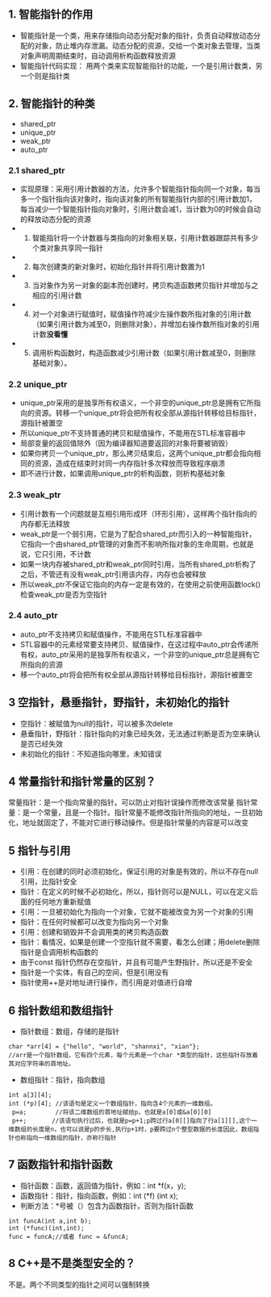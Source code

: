 
## 1. 智能指针的作用
- 智能指针是一个类，用来存储指向动态分配对象的指针，负责自动释放动态分配的对象，防止堆内存泄漏。动态分配的资源，交给一个类对象去管理，当类对象声明周期结束时，自动调用析构函数释放资源
- 智能指针代码实现： 用两个类来实现智能指针的功能，一个是引用计数类，另一个则是指针类

## 2. 智能指针的种类
- shared_ptr
- unique_ptr
- weak_ptr
- auto_ptr 

### 2.1 shared_ptr 
- 实现原理：采用引用计数器的方法，允许多个智能指针指向同一个对象，每当多一个指针指向该对象时，指向该对象的所有智能指针内部的引用计数加1，每当减少一个智能指针指向对象时，引用计数会减1，当计数为0的时候会自动的释放动态分配的资源
- 1. 智能指针将一个计数器与类指向的对象相关联，引用计数器跟踪共有多少个类对象共享同一指针
- 2. 每次创建类的新对象时，初始化指针并将引用计数置为1
- 3. 当对象作为另一对象的副本而创建时，拷贝构造函数拷贝指针并增加与之相应的引用计数
- 4. 对一个对象进行赋值时，赋值操作符减少左操作数所指对象的引用计数（如果引用计数为减至0，则删除对象），并增加右操作数所指对象的引用计数**没看懂**
- 5. 调用析构函数时，构造函数减少引用计数（如果引用计数减至0，则删除基础对象）。

### 2.2 unique_ptr 
- unique_ptr采用的是独享所有权语义，一个非空的unique_ptr总是拥有它所指向的资源。转移一个unique_ptr将会把所有权全部从源指针转移给目标指针，源指针被置空
- 所以unique_ptr不支持普通的拷贝和赋值操作，不能用在STL标准容器中
- 局部变量的返回值除外（因为编译器知道要返回的对象将要被销毁）
- 如果你拷贝一个unique_ptr，那么拷贝结束后，这两个unique_ptr都会指向相同的资源，造成在结束时对同一内存指针多次释放而导致程序崩溃
- 即不进行计数，如果调用unique_ptr的析构函数，则析构基础对象

### 2.3 weak_ptr 
- 引用计数有一个问题就是互相引用形成环（环形引用），这样两个指针指向的内存都无法释放
- weak_ptr是一个弱引用，它是为了配合shared_ptr而引入的一种智能指针，它指向一个由shared_ptr管理的对象而不影响所指对象的生命周期，也就是说，它只引用，不计数
- 如果一块内存被shared_ptr和weak_ptr同时引用，当所有shared_ptr析构了之后，不管还有没有weak_ptr引用该内存，内存也会被释放
- 所以weak_ptr不保证它指向的内存一定是有效的，在使用之前使用函数lock()检查weak_ptr是否为空指针

### 2.4 auto_ptr 
- auto_ptr不支持拷贝和赋值操作，不能用在STL标准容器中
- STL容器中的元素经常要支持拷贝、赋值操作，在这过程中auto_ptr会传递所有权，auto_ptr采用的是独享所有权语义，一个非空的unique_ptr总是拥有它所指向的资源
- 移一个auto_ptr将会把所有权全部从源指针转移给目标指针，源指针被置空

## 3 空指针，悬垂指针，野指针，未初始化的指针
- 空指针：被赋值为null的指针，可以被多次delete
- 悬垂指针，野指针：指针指向的对象已经失效，无法通过判断是否为空来确认是否已经失效
- 未初始化的指针：不知道指向哪里，未知错误

## 4 常量指针和指针常量的区别？
常量指针：是一个指向常量的指针。可以防止对指针误操作而修改该常量
指针常量：是一个常量，且是一个指针。指针常量不能修改指针所指向的地址，一旦初始化，地址就固定了，不能对它进行移动操作。但是指针常量的内容是可以改变

## 5 指针与引用
- 引用：在创建的同时必须初始化，保证引用的对象是有效的，所以不存在null引用，比指针安全
- 指针：在定义的时候不必初始化，所以，指针则可以是NULL，可以在定义后面的任何地方重新赋值
- 引用：一旦被初始化为指向一个对象，它就不能被改变为另一个对象的引用
- 指针：在任何时候都可以改变为指向另一个对象
- 引用：创建和销毁并不会调用类的拷贝构造函数
- 指针：看情况，如果是创建一个空指针就不需要，看怎么创建；用delete删除指针是会调用析构函数的
- 由于const 指针仍然存在空指针，并且有可能产生野指针，所以还是不安全
- 指针是一个实体，有自己的空间，但是引用没有
- 指针使用++是对地址进行操作，而引用是对值进行自增

## 6 指针数组和数组指针
- 指针数组：数组，存储的是指针
```
char *arr[4] = {"hello", "world", "shannxi", "xian"};
//arr是一个指针数组，它有四个元素，每个元素是一个char *类型的指针，这些指针存放着其对应字符串的首地址。
```
- 数组指针：指针，指向数组
```
int a[3][4];
int (*p)[4]; //该语句是定义一个数组指针，指向含4个元素的一维数组。
 p=a;        //将该二维数组的首地址赋给p，也就是a[0]或&a[0][0]
 p++;       //该语句执行过后，也就是p=p+1;p跨过行a[0][]指向了行a[1][],这个一维数组的长度是n，也可以说是p的步长,执行p+1时，p要跨过n个整型数据的长度因此，数组指针也称指向一维数组的指针，亦称行指针
```

## 7 函数指针和指针函数
- 指针函数：函数，返回值为指针，例如：int *f(x，y);
- 函数指针：指针，指向函数，例如：int (*f) (int x);
- 判断方法：*号被（）包含为函数指针，否则为指针函数
```
int funcA(int a,int b);
int (*func)(int,int);
func = funcA;//或者 func = &funcA;
```

## 8 C++是不是类型安全的？
不是。两个不同类型的指针之间可以强制转换



